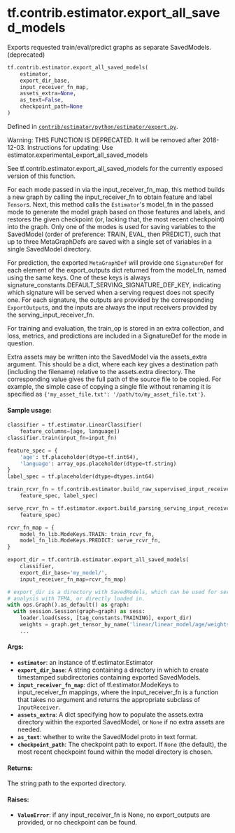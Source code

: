 <div itemscope itemtype="http://developers.google.com/ReferenceObject">
<meta itemprop="name" content="tf.contrib.estimator.export_all_saved_models" />
<meta itemprop="path" content="Stable" />
</div>

# tf.contrib.estimator.export_all_saved_models

Exports requested train/eval/predict graphs as separate SavedModels. (deprecated)

``` python
tf.contrib.estimator.export_all_saved_models(
    estimator,
    export_dir_base,
    input_receiver_fn_map,
    assets_extra=None,
    as_text=False,
    checkpoint_path=None
)
```



Defined in [`contrib/estimator/python/estimator/export.py`](https://github.com/tensorflow/estimator/tree/master/tensorflow_estimator/contrib/estimator/python/estimator/export.py).

<!-- Placeholder for "Used in" -->

Warning: THIS FUNCTION IS DEPRECATED. It will be removed after 2018-12-03.
Instructions for updating:
Use estimator.experimental_export_all_saved_models

See tf.contrib.estimator.export_all_saved_models for the currently
exposed version of this function.

For each mode passed in via the input_receiver_fn_map,
this method builds a new graph by calling the input_receiver_fn to obtain
feature and label `Tensor`s. Next, this method calls the `Estimator`'s
model_fn in the passed mode to generate the model graph based on
those features and labels, and restores the given checkpoint
(or, lacking that, the most recent checkpoint) into the graph.
Only one of the modes is used for saving variables to the SavedModel
(order of preference: TRAIN, EVAL, then PREDICT), such that up to three
MetaGraphDefs are saved with a single set of variables in a single
SavedModel directory.

For prediction, the exported `MetaGraphDef` will provide one `SignatureDef`
for each element of the export_outputs dict returned from the model_fn,
named using the same keys.  One of these keys is always
signature_constants.DEFAULT_SERVING_SIGNATURE_DEF_KEY, indicating which
signature will be served when a serving request does not specify one.
For each signature, the outputs are provided by the corresponding
`ExportOutput`s, and the inputs are always the input receivers provided by
the serving_input_receiver_fn.

For training and evaluation, the train_op is stored in an extra collection,
and loss, metrics, and predictions are included in a SignatureDef for the
mode in question.

Extra assets may be written into the SavedModel via the assets_extra
argument.  This should be a dict, where each key gives a destination path
(including the filename) relative to the assets.extra directory.  The
corresponding value gives the full path of the source file to be copied.
For example, the simple case of copying a single file without renaming it
is specified as `{'my_asset_file.txt': '/path/to/my_asset_file.txt'}`.

#### Sample usage:


```python
classifier = tf.estimator.LinearClassifier(
    feature_columns=[age, language])
classifier.train(input_fn=input_fn)

feature_spec = {
    'age': tf.placeholder(dtype=tf.int64),
    'language': array_ops.placeholder(dtype=tf.string)
}
label_spec = tf.placeholder(dtype=dtypes.int64)

train_rcvr_fn = tf.contrib.estimator.build_raw_supervised_input_receiver_fn(
    feature_spec, label_spec)

serve_rcvr_fn = tf.estimator.export.build_parsing_serving_input_receiver_fn(
    feature_spec)

rcvr_fn_map = {
    model_fn_lib.ModeKeys.TRAIN: train_rcvr_fn,
    model_fn_lib.ModeKeys.PREDICT: serve_rcvr_fn,
}

export_dir = tf.contrib.estimator.export_all_saved_models(
    classifier,
    export_dir_base='my_model/',
    input_receiver_fn_map=rcvr_fn_map)

# export_dir is a directory with SavedModels, which can be used for serving,
# analysis with TFMA, or directly loaded in.
with ops.Graph().as_default() as graph:
  with session.Session(graph=graph) as sess:
    loader.load(sess, [tag_constants.TRAINING], export_dir)
    weights = graph.get_tensor_by_name('linear/linear_model/age/weights')
    ...
```

#### Args:


* <b>`estimator`</b>: an instance of tf.estimator.Estimator
* <b>`export_dir_base`</b>: A string containing a directory in which to create
  timestamped subdirectories containing exported SavedModels.
* <b>`input_receiver_fn_map`</b>: dict of tf.estimator.ModeKeys to input_receiver_fn
  mappings, where the input_receiver_fn is a function that takes no
  argument and returns the appropriate subclass of `InputReceiver`.
* <b>`assets_extra`</b>: A dict specifying how to populate the assets.extra directory
  within the exported SavedModel, or `None` if no extra assets are needed.
* <b>`as_text`</b>: whether to write the SavedModel proto in text format.
* <b>`checkpoint_path`</b>: The checkpoint path to export.  If `None` (the default),
  the most recent checkpoint found within the model directory is chosen.


#### Returns:

The string path to the exported directory.



#### Raises:


* <b>`ValueError`</b>: if any input_receiver_fn is None, no export_outputs
  are provided, or no checkpoint can be found.